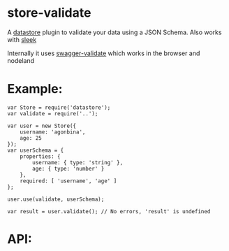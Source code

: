 store-validate
====
A [datastore](https://github.com/bredele/datastore/) plugin to validate your data using a JSON Schema.
Also works with [sleek](https://github.com/bredele/sleek/)

Internally it uses [swagger-validate](https://github.com/signalfuse/swagger-validate) which works in the browser and nodeland

Example:
====
```
var Store = require('datastore');
var validate = require('..');

var user = new Store({
    username: 'agonbina',
    age: 25
});
var userSchema = {
    properties: {
        username: { type: 'string' },
        age: { type: 'number' }
    },
    required: [ 'username', 'age' ]
};

user.use(validate, userSchema);

var result = user.validate(); // No errors, 'result' is undefined

```

API:
====
